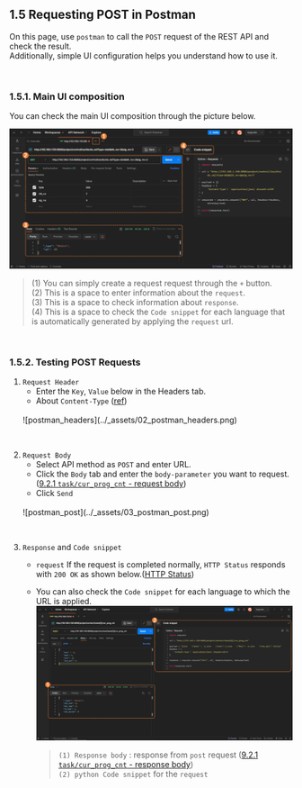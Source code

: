 ﻿## 1.5 Requesting POST in Postman

On this page, use `postman` to call the `POST` request of the REST API and check the result.  
Additionally, simple UI configuration helps you understand how to use it.

<br>

### 1.5.1. Main UI composition

You can check the main UI composition through the picture below.

![postman_description](../_assets/01_postman_desc.png)

<blockquote>

(1) You can simply create a request request through the `+` button. </br>
(2) This is a space to enter information about the `request`. </br>
(3) This is a space to check information about `response`. </br>
(4) This is a space to check the `Code snippet` for each language that is automatically generated by applying the `request` url. </br>

</blockquote>

<br>

### 1.5.2. Testing POST Requests

1. `Request Header`  
	- Enter the `Key`, `Value` below in the Headers tab.
  	- About `Content-Type` ([ref](https://blog.postman.com/what-are-http-headers/#Content-type))
	<br>
	![postman_headers](../_assets/02_postman_headers.png)

<br>

2. `Request Body`  
	- Select API method as `POST` and enter URL.  
	- Click the `Body` tab and enter the `body-parameter` you want to request. ([9.2.1 `task/cur_prog_cnt` - request body](../9-task/2-post/1-cur_prog_cnt.md#request-body))
	- Click `Send`
	<br>
	![postman_post](../_assets/03_postman_post.png)

<br>

3. `Response` and `Code snippet`
	- `request` If the request is completed normally, `HTTP Status` responds with `200 OK` as shown below.([HTTP Status](https://developer.mozilla.org/en-US/docs/Web/HTTP/Status))
	- You can also check the `Code snippet` for each language to which the URL is applied.
	![postman_post_result](../_assets/04_postman_post_result_check.png)

		<blockquote>

		`(1) Response body` : response from `post` request ([9.2.1 `task/cur_prog_cnt` - response body](../9-task/2-post/1-cur_prog_cnt.md#response-body))</br>
		`(2) python Code snippet` for the `request`

		</blockquote>